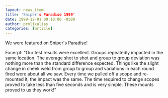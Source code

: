 ```yaml
---
layout: news_item
title: 'Sniper's Paradise 1999'
date: 1999-12-01 00:10:00 -0500
author: prolixalias
categories: [article]
---
```


We were featured on Sniper's Paradise!

Excerpt:
"Our test results were excellent. Groups repeatedly impacted in the same location. The average shot to shot and group to group deviation was nothing more than the standard difference expected. Things like the slight change in cheek weld from group to group and variations in each round fired were about all we saw. Every time we pulled off a scope and re-mounted it, the impact was the same. The time required to change scopes proved to take less than five seconds and is very simple. These mounts proved to us they work!"

